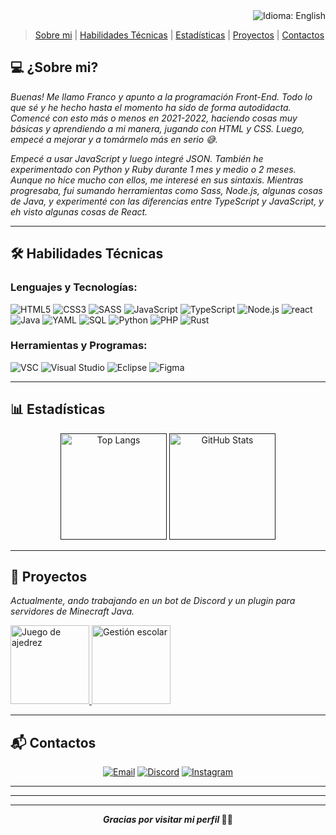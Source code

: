 <div align="right">
<a href="README.en.md" style="text-decoration:none;">
<img src="https://img.shields.io/badge/Idioma-EN-FFFF00?style=for-the-badge&logo=googletranslate&logoColor=FFFF00&color=FFFF00&labelColor=3E00CC" alt="Idioma: English">
</a>
</div>

> [Sobre mi](#capria1) | [Habilidades Técnicas](#capria2) | [Estadísticas](#capria3) | [Proyectos](#capria4) | [Contactos](#capria5)

<section id="capria1">

# 💻 **¿Sobre mi?**
</section>

*Buenas! Me llamo Franco y apunto a la programación Front-End. Todo lo que sé y he hecho hasta el momento ha sido de forma autodidacta. Comencé con esto más o menos en 2021-2022, haciendo cosas muy básicas y aprendiendo a mi manera, jugando con HTML y CSS. Luego, empecé a mejorar y a tomármelo más en serio 😅.* 

*Empecé a usar JavaScript y luego integré JSON. También he experimentado con Python y Ruby durante 1 mes y medio o 2 meses. Aunque no hice mucho con ellos, me interesé en sus sintaxis. Mientras progresaba, fui sumando herramientas como Sass, Node.js, algunas cosas de Java, y experimenté con las diferencias entre TypeScript y JavaScript, y eh visto algunas cosas de React.*  

---

<section id="capria2">

## 🛠️ **Habilidades Técnicas**
</section>

### Lenguajes y Tecnologías:

![HTML5](https://img.shields.io/badge/HTML5-E34F26?style=for-the-badge&logo=html5&logoColor=white)
![CSS3](https://img.shields.io/badge/CSS3-1572B6?style=for-the-badge&logo=css3&logoColor=white)
![SASS](https://img.shields.io/badge/SASS-CC6699?style=for-the-badge&logo=sass&logoColor=white)
![JavaScript](https://img.shields.io/badge/JavaScript-F7DF1E?style=for-the-badge&logo=javascript&logoColor=black)
![TypeScript](https://img.shields.io/badge/TypeScript-poco-444?style=for-the-badge&logo=typescript&logoColor=white&labelColor=3178C6)
![Node.js](https://img.shields.io/badge/Node.js-basico-444?style=for-the-badge&logo=nodedotjs&logoColor=white&labelColor=339933)
![react](https://img.shields.io/badge/react-basico-444?style=for-the-badge&logo=react&logoColor=black&labelColor=61DAFB)
![Java](https://img.shields.io/badge/Java-007396?style=for-the-badge&logo=java&logoColor=white)
![YAML](https://img.shields.io/badge/YAML-000000?style=for-the-badge&logo=yaml&logoColor=white)
![SQL](https://img.shields.io/badge/SQL-4479A1?style=for-the-badge&logo=postgresql&logoColor=white)
![Python](https://img.shields.io/badge/Python-basico-444?style=for-the-badge&logo=python&logoColor=white&labelColor=3776AB)
![PHP](https://img.shields.io/badge/PHP-basico-444?style=for-the-badge&logo=php&logoColor=white&labelColor=777BB4)
![Rust](https://img.shields.io/badge/Rust-poco-444?style=for-the-badge&logo=rust&logoColor=white&labelColor=000)

### Herramientas y Programas:

![VSC](https://img.shields.io/badge/VSC-0078D4?style=for-the-badge&logo=visualstudiocode&logoColor=white)
![Visual Studio](https://img.shields.io/badge/Visual_Studio-5C2D91?style=for-the-badge&logo=visualstudio&logoColor=white)
![Eclipse](https://img.shields.io/badge/Eclipse-2C2255?style=for-the-badge&logo=eclipseide&logoColor=white)
![Figma](https://img.shields.io/badge/Figma-Básico-444?style=for-the-badge&logo=figma&logoColor=white&labelColor=F24E1E)

---

<section id="capria3">

## 📊 **Estadísticas**
</section>

<div align="center">
<a href=""><img height="170px" src="https://github-readme-stats.vercel.app/api/top-langs/?username=FranchoLol&layout=compact&theme=radical&bg_color=3E00CC&title_color=FFFF00&text_color=FFFF00&icon_color=FFFF00&hide_border=true" alt="Top Langs"></a>
<a href=""><img height="170px" src="https://github-readme-stats.vercel.app/api?username=FranchoLol&show_icons=true&theme=radical&bg_color=3E00CC&title_color=FFFF00&text_color=FFFF00&icon_color=FFFF00&hide_border=true" alt="GitHub Stats"></a>
</div>

---

<section id="capria4">

## 🚀 **Proyectos**
</section>

*Actualmente, ando trabajando en un bot de Discord y un plugin para servidores de Minecraft Java.*  

<a href="https://github.com/FranchoLol/chess">
<img height="126px" src="https://github-readme-stats.vercel.app/api/pin/?username=FranchoLol&repo=chess&theme=radical&bg_color=3E00CC&title_color=FFFF00&text_color=FFFF00&icon_color=FFFF00&hide_border=true" alt="Juego de ajedrez">
</a>

<a href="https://github.com/FranchoLol/eestn2">
<img height="126px" src="https://github-readme-stats.vercel.app/api/pin/?username=FranchoLol&repo=eestn2&theme=radical&bg_color=3E00CC&title_color=FFFF00&text_color=FFFF00&icon_color=FFFF00&hide_border=true" alt="Gestión escolar">
</a>

---

<section id="capria5">

## 📬 **Contactos**
</section>

<div align="center">
  
[![Email](https://img.shields.io/badge/Email-capriadev@gmail.com-444?style=for-the-badge&logo=gmail&logoColor=white&labelColor=EA4335)](mailto:capriadeveloper@gmail.com) [![Discord](https://img.shields.io/badge/Discord-francholol-444?style=for-the-badge&logo=discord&logoColor=white&labelColor=5865F2)](https://discord.com/users/francholol) [![Instagram](https://img.shields.io/badge/Instagram-capria__franco-444?style=for-the-badge&logo=instagram&logoColor=white&labelColor=FF0069)](https://instagram.com/capria_franco)  

</div>

---
---
---

<div align="center">

***Gracias por visitar mi perfil* 💛💜**

</div>

